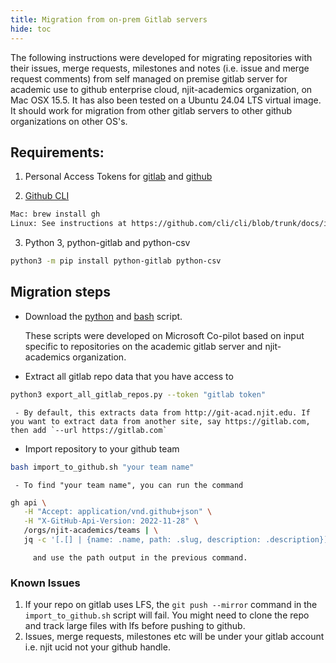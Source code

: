 ```yaml
---
title: Migration from on-prem Gitlab servers
hide: toc
---
```


The following instructions were developed for migrating repositories with their issues, merge requests, milestones and notes (i.e. issue and merge request comments) from self managed on premise gitlab server for academic use to  github enterprise cloud, njit-academics organization, on Mac OSX 15.5. It has also been tested on a Ubuntu 24.04 LTS virtual image. It should work for migration from other gitlab servers to other github organizations on other OS's.

## Requirements:

1. Personal Access Tokens for [gitlab](https://docs.gitlab.com/user/profile/personal_access_tokens/) and [github](https://docs.github.com/en/authentication/keeping-your-account-and-data-secure/managing-your-personal-access-tokens) 

2. [Github CLI](https://cli.github.com/)
```bash
Mac: brew install gh
Linux: See instructions at https://github.com/cli/cli/blob/trunk/docs/install_linux.md 
```

3. Python 3, python-gitlab and python-csv
```bash
python3 -m pip install python-gitlab python-csv
```

## Migration steps

* Download the [python](scripts/export_all_gitlab_repos.py) and [bash](scripts/import_to_github.sh) script.

    These scripts were developed on Microsoft Co-pilot based on input specific to repositories on the academic gitlab server and njit-academics organization.

* Extract all gitlab repo data that you have access to
```bash
python3 export_all_gitlab_repos.py --token "gitlab token"
```
     - By default, this extracts data from http://git-acad.njit.edu. If you want to extract data from another site, say https://gitlab.com, then add `--url https://gitlab.com`

* Import repository to your github team
```bash
bash import_to_github.sh "your team name"
```
     - To find "your team name", you can run the command 
```bash
gh api \
   -H "Accept: application/vnd.github+json" \
   -H "X-GitHub-Api-Version: 2022-11-28" \
   /orgs/njit-academics/teams | \
   jq -c '[.[] | {name: .name, path: .slug, description: .description}]'
```
         and use the path output in the previous command.


### Known Issues 

1. If your repo on gitlab uses LFS, the `git push --mirror` command in the `import_to_github.sh` script will fail. You might need to clone the repo and track large files with lfs before pushing to github.
2. Issues, merge requests, milestones etc will be under your gitlab account i.e. njit ucid not your github handle.


